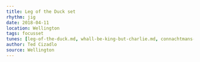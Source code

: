 ```yaml
---
title: Leg of the Duck set
rhythm: jig
date: 2018-04-11
location: Wellington
tags: focusset
tunes: [leg-of-the-duck.md, whall-be-king-but-charlie.md, connachtmans-rambles.md]
author: Ted Cizadlo
source: Wellington
---
```

